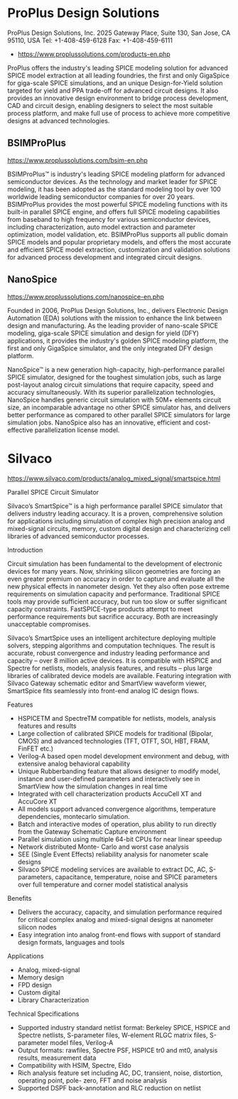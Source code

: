 # ProPlus Design Solutions

ProPlus Design Solutions, Inc.
2025 Gateway Place, Suite 130, San Jose, CA 95110, USA
Tel: +1-408-459-6128
Fax: +1-408-459-6111

* https://www.proplussolutions.com/products-en.php

ProPlus offers the industry's leading SPICE modeling solution for advanced SPICE model extraction at
all leading foundries, the first and only GigaSpice for giga-scale SPICE simulations, and an unique
Design-for-Yield solution targeted for yield and PPA trade-off for advanced circuit designs. It also
provides an innovative design environment to bridge process development, CAD and circuit design,
enabling designers to select the most suitable process platform, and make full use of process to
achieve more competitive designs at advanced technologies.

## BSIMProPlus

https://www.proplussolutions.com/bsim-en.php

BSIMProPlus™ is industry's leading SPICE modeling platform for advanced semiconductor devices. As
the technology and market leader for SPICE modeling, it has been adopted as the standard modeling
tool by over 100 worldwide leading semiconductor companies for over 20 years. BSIMProPlus provides
the most powerful SPICE modeling functions with its built-in parallel SPICE engine, and offers full
SPICE modeling capabilities from baseband to high frequency for various semiconductor devices,
including characterization, auto model extraction and parameter optimization, model validation,
etc. BSIMProPlus supports all public domain SPICE models and popular proprietary models, and offers
the most accurate and efficient SPICE model extraction, customization and validation solutions for
advanced process development and integrated circuit designs.

## NanoSpice

https://www.proplussolutions.com/nanospice-en.php

Founded in 2006, ProPlus Design Solutions, Inc., delivers Electronic Design Automation (EDA)
solutions with the mission to enhance the link between design and manufacturing. As the leading
provider of nano-scale SPICE modeling, giga-scale SPICE simulation and design for yield (DFY)
applications, it provides the industry's golden SPICE modeling platform, the first and only
GigaSpice simulator, and the only integrated DFY design platform.

NanoSpice™ is a new generation high-capacity, high-performance parallel SPICE simulator, designed
for the toughest simulation jobs, such as large post-layout analog circuit simulations that require
capacity, speed and accuracy simultaneously. With its superior parallelization technologies,
NanoSpice handles generic circuit simulation with 50M+ elements circuit size, an incomparable
advantage no other SPICE simulator has, and delivers better performance as compared to other
parallel SPICE simulators for large simulation jobs. NanoSpice also has an innovative, efficient and
cost-effective parallelization license model.

# Silvaco

https://www.silvaco.com/products/analog_mixed_signal/smartspice.html

Parallel SPICE Circuit Simulator

Silvaco’s SmartSpice™ is a high performance parallel SPICE simulator that delivers industry leading
accuracy. It is a proven, comprehensive solution for applications including simulation of complex
high precision analog and mixed-signal circuits, memory, custom digital design and characterizing
cell libraries of advanced semiconductor processes.

Introduction

Circuit simulation has been fundamental to the development of electronic devices for many
years. Now, shrinking silicon geometries are forcing an even greater premium on accuracy in order to
capture and evaluate all the new physical effects in nanometer design. Yet they also often pose
extreme requirements on simulation capacity and performance. Traditional SPICE tools may provide
sufficient accuracy, but run too slow or suffer significant capacity constraints. FastSPICE-type
products attempt to meet performance requirements but sacrifice accuracy. Both are increasingly
unacceptable compromises.

Silvaco’s SmartSpice uses an intelligent architecture deploying multiple solvers, stepping
algorithms and computation techniques. The result is accurate, robust convergence and industry
leading performance and capacity – over 8 million active devices. It is compatible with HSPICE and
Spectre for netlists, models, analysis features, and results – plus large libraries of calibrated
device models are available. Featuring integration with Silvaco Gateway schematic editor and
SmartView waveform viewer, SmartSpice fits seamlessly into front-end analog IC design flows.

Features

* HSPICETM and SpectreTM compatible for netlists, models, analysis features and results
* Large collection of calibrated SPICE models for traditional (Bipolar, CMOS) and advanced
  technologies (TFT, OTFT, SOI, HBT, FRAM, FinFET etc.)
* Verilog-A based open model development environment and debug, with extensive analog behavioral capability
* Unique Rubberbanding feature that allows designer to modify model, instance and user-defined
  parameters and interactively see in SmartView how the simulation changes in real time
* Integrated with cell characterization products AccuCell XT and AccuCore XT
* All models support advanced convergence algorithms, temperature dependencies, montecarlo simulation.
* Batch and interactive modes of operation, plus ability to run directly from the Gateway Schematic Capture environment
* Parallel simulation using multiple 64-bit CPUs for near linear speedup
* Network distributed Monte- Carlo and worst case analysis
* SEE (Single Event Effects) reliability analysis for nanometer scale designs
* Silvaco SPICE modeling services are available to extract DC, AC, S-parameters, capacitance,
  temperature, noise and SPICE parameters over full temperature and corner model statistical
  analysis

Benefits

* Delivers the accuracy, capacity, and simulation performance required for critical complex analog
  and mixed-signal designs at nanometer silicon nodes
* Easy integration into analog front-end flows with support of standard design formats, languages and tools

Applications

* Analog, mixed-signal
* Memory design
* FPD design
* Custom digital
* Library Characterization

Technical Specifications

* Supported industry standard netlist format: Berkeley SPICE, HSPICE and Spectre netlists,
  S-parameter files, W-element RLGC matrix files, S-parameter model files, Verilog-A
* Output formats: rawfiles, Spectre PSF, HSPICE tr0 and mt0, analysis results, measurement data
* Compatibility with HSIM, Spectre, Eldo
* Rich analysis feature set including AC, DC, transient, noise, distortion, operating point, pole- zero, FFT and noise analysis
* Supported DSPF back-annotation and RLC reduction on netlist
